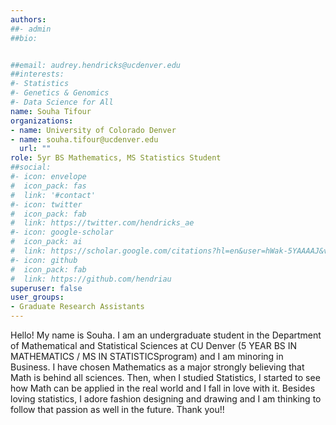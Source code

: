 ```yaml
---
authors:
##- admin
##bio: 


##email: audrey.hendricks@ucdenver.edu
##interests:
#- Statistics
#- Genetics & Genomics
#- Data Science for All
name: Souha Tifour
organizations:
- name: University of Colorado Denver
- name: souha.tifour@ucdenver.edu
  url: ""
role: 5yr BS Mathematics, MS Statistics Student
##social:
#- icon: envelope
#  icon_pack: fas
#  link: '#contact'
#- icon: twitter
#  icon_pack: fab
#  link: https://twitter.com/hendricks_ae
#- icon: google-scholar
#  icon_pack: ai
#  link: https://scholar.google.com/citations?hl=en&user=hWak-5YAAAAJ&view_op=list_works
#- icon: github
#  icon_pack: fab
#  link: https://github.com/hendriau
superuser: false
user_groups:
- Graduate Research Assistants
---
```

Hello! My name is Souha. I am an undergraduate student in the Department of Mathematical and Statistical Sciences at CU Denver (5 YEAR BS IN MATHEMATICS / MS IN STATISTICSprogram) and I am minoring in Business. I have chosen Mathematics as a major strongly believing that Math is behind all sciences. Then, when I studied Statistics, I started to see how Math can be applied in the real world and I fall in love with it. Besides loving statistics, I adore fashion designing and drawing and I am thinking to follow that passion as well in the future.
Thank you!! 

